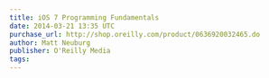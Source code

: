 ```yaml
---
title: iOS 7 Programming Fundamentals
date: 2014-03-21 13:35 UTC
purchase_url: http://shop.oreilly.com/product/0636920032465.do
author: Matt Neuburg
publisher: O'Reilly Media
tags:
---
```


